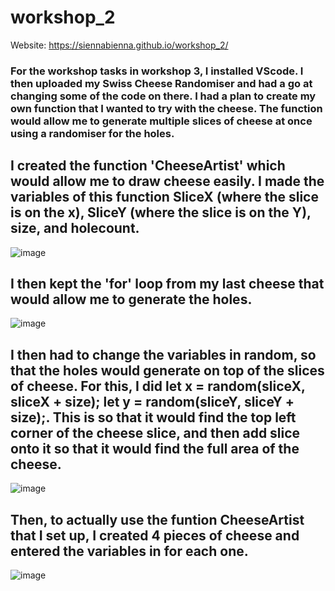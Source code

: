 # workshop_2
Website: https://siennabienna.github.io/workshop_2/ 

### For the workshop tasks in workshop 3, I installed VScode. I then uploaded my Swiss Cheese Randomiser and had a go at changing some of the code on there. I had a plan to create my own function that I wanted to try with the cheese. The function would allow me to generate multiple slices of cheese at once using a randomiser for the holes.

## I created the function 'CheeseArtist' which would allow me to draw cheese easily. I made the variables of this function SliceX (where the slice is on the x), SliceY (where the slice is on the Y), size, and holecount. 

![image](https://github.com/user-attachments/assets/4bd1260b-26e4-41b5-afcd-7ffcf1962e28)

## I then kept the 'for' loop from my last cheese that would allow me to generate the holes. 

![image](https://github.com/user-attachments/assets/909017b8-21df-420c-81a8-05e0470f87ff)

## I then had to change the variables in random, so that the holes would generate on top of the slices of cheese. For this, I did  let x = random(sliceX, sliceX + size); let y = random(sliceY, sliceY + size);. This is so that it would find the top left corner of the cheese slice, and then add slice onto it so that it would find the full area of the cheese.

![image](https://github.com/user-attachments/assets/bb04d6fc-dd62-4d3e-b4c1-795ae299351b)

## Then, to actually use the funtion CheeseArtist that I set up, I created 4 pieces of cheese and entered the variables in for each one.

![image](https://github.com/user-attachments/assets/e7f6fffe-fbd4-413d-a57e-171670158f24)
